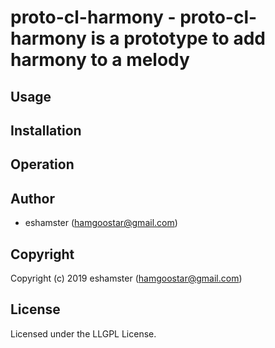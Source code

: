 # proto-cl-harmony - proto-cl-harmony is a prototype to add harmony to a melody

## Usage

## Installation

## Operation

## Author

* eshamster (hamgoostar@gmail.com)

## Copyright

Copyright (c) 2019 eshamster (hamgoostar@gmail.com)

## License

Licensed under the LLGPL License.
